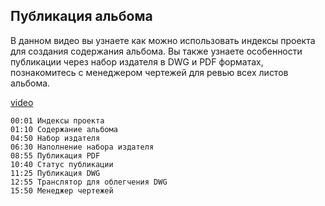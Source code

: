 ## Публикация альбома

В данном видео вы узнаете как можно использовать индексы проекта для создания содержания альбома. Вы также узнаете особенности публикации через набор издателя в DWG и PDF форматах, познакомитесь с менеджером чертежей для ревью всех листов альбома.

[video](https://player.softculture.cc/embed/online/IAB/IAB_19.31.08_L4-3_Publisher)

``` chapters
00:01 Индексы проекта
01:10 Содержание альбома
04:50 Набор издателя
06:30 Наполнение набора издателя
08:55 Публикация PDF
10:40 Статус публикации
11:25 Публикация DWG
12:55 Транслятор для облегчения DWG
15:50 Менеджер чертежей
```

